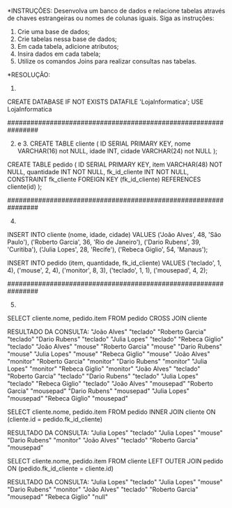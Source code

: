 *INSTRUÇÕES:
Desenvolva um banco de dados e relacione tabelas através de chaves estrangeiras ou nomes de colunas iguais. Siga as instruções:
1. Crie uma base de dados; 
2. Crie tabelas nessa base de dados;
3. Em cada tabela, adicione atributos;
4. Insira dados em cada tabela;
5. Utilize os comandos Joins para realizar consultas nas tabelas.

*RESOLUÇÃO:

1.
CREATE DATABASE IF NOT EXISTS DATAFILE 'LojaInformatica';
USE LojaInformatica

################################################################

2. e 3.
CREATE TABLE cliente (
    ID SERIAL PRIMARY KEY,
    nome VARCHAR(16) not NULL,
    idade INT,
    cidade VARCHAR(24) not NULL
);

CREATE TABLE pedido (
    ID SERIAL PRIMARY KEY,
    item VARCHAR(48) NOT NULL,
    quantidade INT NOT NULL,
    fk_id_cliente INT NOT NULL,
    CONSTRAINT fk_cliente FOREIGN KEY (fk_id_cliente) REFERENCES cliente(id)
);

################################################################

4.
INSERT INTO cliente (nome, idade, cidade) VALUES
    ('João Alves', 48, 'São Paulo'),
    ('Roberto Garcia', 36, 'Rio de Janeiro'),
    ('Dario Rubens', 39, 'Curitiba'),
    ('Julia Lopes', 28, 'Recife'),
    ('Rebeca Giglio', 54, 'Manaus');

INSERT INTO pedido (item, quantidade, fk_id_cliente) VALUES
    ('teclado', 1, 4),
    ('mouse', 2, 4),
    ('monitor', 8, 3),
    ('teclado', 1, 1),
    ('mousepad', 4, 2);

################################################################

5.
SELECT cliente.nome, pedido.item
FROM pedido
    CROSS JOIN cliente

RESULTADO DA CONSULTA:
"João Alves"	"teclado"
"Roberto Garcia"	"teclado"
"Dario Rubens"	"teclado"
"Julia Lopes"	"teclado"
"Rebeca Giglio"	"teclado"
"João Alves"	"mouse"
"Roberto Garcia"	"mouse"
"Dario Rubens"	"mouse"
"Julia Lopes"	"mouse"
"Rebeca Giglio"	"mouse"
"João Alves"	"monitor"
"Roberto Garcia"	"monitor"
"Dario Rubens"	"monitor"
"Julia Lopes"	"monitor"
"Rebeca Giglio"	"monitor"
"João Alves"	"teclado"
"Roberto Garcia"	"teclado"
"Dario Rubens"	"teclado"
"Julia Lopes"	"teclado"
"Rebeca Giglio"	"teclado"
"João Alves"	"mousepad"
"Roberto Garcia"	"mousepad"
"Dario Rubens"	"mousepad"
"Julia Lopes"	"mousepad"
"Rebeca Giglio"	"mousepad"

SELECT cliente.nome, pedido.item
FROM pedido
    INNER JOIN cliente ON (cliente.id = pedido.fk_id_cliente)

RESULTADO DA CONSULTA:
"Julia Lopes"	"teclado"
"Julia Lopes"	"mouse"
"Dario Rubens"	"monitor"
"João Alves"	"teclado"
"Roberto Garcia"	"mousepad"

SELECT cliente.nome, pedido.item
FROM cliente
    LEFT OUTER JOIN pedido ON (pedido.fk_id_cliente = cliente.id)

RESULTADO DA CONSULTA:
"Julia Lopes"	"teclado"
"Julia Lopes"	"mouse"
"Dario Rubens"	"monitor"
"João Alves"	"teclado"
"Roberto Garcia"	"mousepad"
"Rebeca Giglio"	"null"



